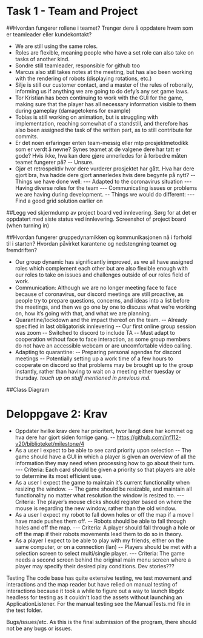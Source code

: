 # Task 1 - Team and Project
##Hvordan fungerer rollene i teamet? Trenger dere å oppdatere hvem som er teamleader eller kundekontakt?
- We are still using the same roles.
- Roles are flexible, meaning people who have a set role can also take on tasks of another kind.
- Sondre still teamleader, responsible for github too
- Marcus also still takes notes at the meeting, but has also been working with the rendering of robots (displaying rotations, etc.)
- Silje is still our customer contact, and a master of the rules of roborally, informing us if anything we are going to do defy’s any set game laws.
- Tor Kristian has been continuing to work with the GUI for the game, making sure that the player has all necessary information visible to them during gameplay (damagetokens for example)
- Tobias is still working on animation, but is struggling with implementation, reaching somewhat of a standstill, and therefore has also been assigned the task of the written part, as to still contribute for commits.
- Er det noen erfaringer enten team-messig eller mtp prosjektmetodikk som er verdt å nevne? Synes teamet at de valgene dere har tatt er gode? Hvis ikke, hva kan dere gjøre annerledes for å forbedre måten teamet fungerer på? 
-- Unsure.
- Gjør et retrospektiv hvor dere vurderer prosjektet har gått. Hva har dere gjort bra, hva hadde dere gjort annerledes hvis dere begynte på nytt? 
-- Things we have done well:
--- Adapted to the coronavirus situation
--- Having diverse roles for the team
--- Communicating issues or problems we are having during development.
-- Things we would do different:
--- Find a good grid solution earlier on


##Legg ved skjermdump av project board ved innlevering. Sørg for at det er oppdatert med siste status ved innlevering. 
Screenshot of project board (when turning in)

##Hvordan fungerer gruppedynamikken og kommunikasjonen nå i forhold til i starten? Hvordan påvirket karantene og nedstengning teamet og fremdriften? 
- Our group dynamic has significantly improved, as we all have assigned roles which complement each other but are also flexible enough with our roles to take on issues and challenges outside of our roles field of work.
- Communication: Although we are no longer meeting face to face because of coronavirus, our discord meetings are still proactive, as people try to prepare questions, concerns, and ideas into a list before the meetings, and then we go one by one to discuss what we’re working on, how it’s going with that, and what we are planning.
- Quarantine/lockdown and the impact thereof on the team.
-- Already specified in last obligatorisk innlevering
-- Our first online group session was zoom
-- Switched to discord to include TA
-- Must adapt to cooperation without face to face interaction, as some group members do not have an accessible webcam or are uncomfortable video calling.
- Adapting to quarantine:
-- Preparing personal agendas for discord meetings
-- Potentially setting up a work time of a few hours to cooperate on discord so that problems may be brought up to the group instantly, rather than having to wait on a meeting either tuesday or thursday.
*touch up on stuff mentioned in previous md.*

##Class Diagram

















# Deloppgave 2: Krav 
- Oppdater hvilke krav dere har prioritert, hvor langt dere har kommet og hva dere har gjort siden forrige gang.
-- https://github.com/inf112-v20/biblioteket/milestone/4
- As a user I expect to be able to see card priority upon selection
-- The game should have a GUI in which a player is given an overview of all the information they may need when processing how to go about their turn.
--- Criteria: Each card should be given a priority so that players are able to determine its most efficient use.
- As a user I expect the game to maintain it’s current functionality when resizing the window.
-- The game should be resizable, and maintain all functionality no matter what resolution the window is resized to.
--- Criteria: The player’s mouse clicks should register based on where the mouse is regarding the new window, rather than the old window.
- As a user I expect my robot to fall down holes or off the map if a move I have made pushes them off.
-- Robots should be able to fall through holes and off the map.
--- Criteria: A player should fall through a hole or off the map if their robots movements lead them to do so in theory.
- As a player I expect to be able to play with my friends, either on the same computer, or on a connection (lan)
-- Players should be met with a selection screen to select  multi/single player.
--- Criteria: The game needs a second screen behind the original main menu screen where a player may specify their desired play conditions.
Dev stories???

Testing
The code base has quite extensive testing, we test movement and interactions and the map reader 
but have relied on manual testing of interactions because it took a while to figure out a way to launch 
libgdx headless for testing as it couldn't load the assets without launching an ApplicationListener. 
For the manual testing see the ManualTests.md file in the test folder.


Bugs/issues/etc.
As this is the final submission of the program, there should not be any bugs or issues.

